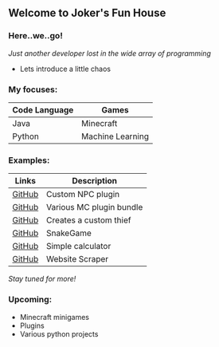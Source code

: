 ## Welcome to Joker's Fun House


### Here..we..go!

_Just another developer lost in the wide array of programming_




- Lets introduce a little chaos


### My focuses:

Code Language | Games
  ------------ | -------------
  Java | Minecraft
  Python | Machine Learning

### Examples:

Links| Description
------------ | -------------
  [GitHub](https://github.com/GothamsJoker/Npc) | Custom NPC plugin
  [GitHub](https://github.com/GothamsJoker/MineCraft2) | Various MC plugin bundle
  [GitHub](https://github.com/GothamsJoker/CustomMob) | Creates a custom thief
  [GitHub](https://github.com/GothamsJoker/SnakeGame) | SnakeGame
  [GitHub](https://github.com/GothamsJoker/Calculator) | Simple calculator
  [GitHub](https://github.com/GothamsJoker/WebScraper) | Website Scraper

_Stay tuned for more!_

### Upcoming:

  - Minecraft minigames
  - Plugins
  - Various python projects
